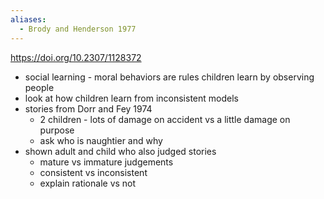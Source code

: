 ```yaml
---
aliases:
  - Brody and Henderson 1977
---
```

https://doi.org/10.2307/1128372
- social learning - moral behaviors are rules children learn by observing people
- look at how children learn from inconsistent models
- stories from Dorr and Fey 1974
	- 2 children - lots of damage on accident vs a little damage on purpose
	- ask who is naughtier and why
- shown adult and child who also judged stories
	- mature vs immature judgements
	- consistent vs inconsistent
	- explain rationale vs not